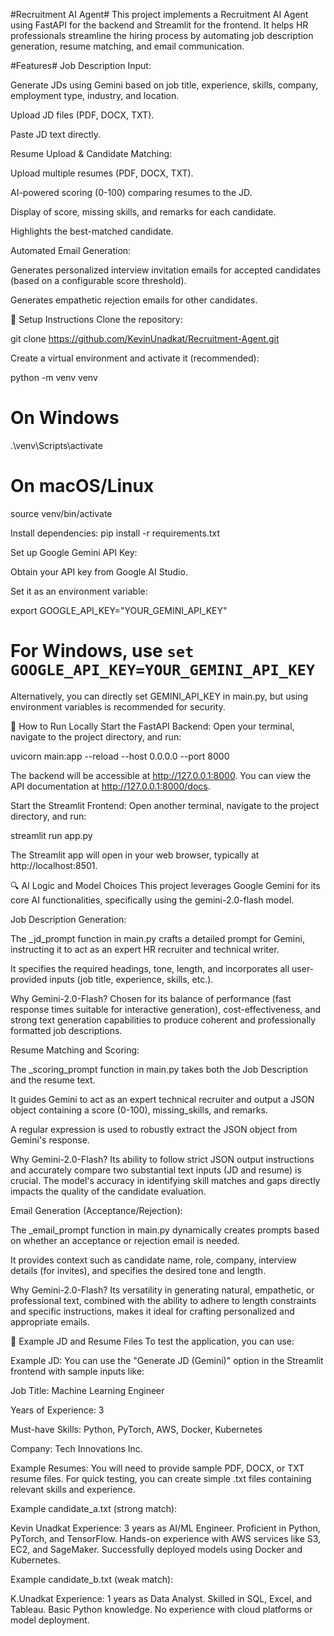 #Recruitment AI Agent#
This project implements a Recruitment AI Agent using FastAPI for the backend and Streamlit for the frontend. It helps HR professionals streamline the hiring process by automating job description generation, resume matching, and email communication.

#Features#
Job Description Input:

Generate JDs using Gemini based on job title, experience, skills, company, employment type, industry, and location.

Upload JD files (PDF, DOCX, TXT).

Paste JD text directly.

Resume Upload & Candidate Matching:

Upload multiple resumes (PDF, DOCX, TXT).

AI-powered scoring (0-100) comparing resumes to the JD.

Display of score, missing skills, and remarks for each candidate.

Highlights the best-matched candidate.

Automated Email Generation:

Generates personalized interview invitation emails for accepted candidates (based on a configurable score threshold).

Generates empathetic rejection emails for other candidates.

🔧 Setup Instructions
Clone the repository:

git clone https://github.com/KevinUnadkat/Recruitment-Agent.git

Create a virtual environment and activate it (recommended):

python -m venv venv
# On Windows
.\venv\Scripts\activate
# On macOS/Linux
source venv/bin/activate

Install dependencies:
pip install -r requirements.txt

Set up Google Gemini API Key:

Obtain your API key from Google AI Studio.

Set it as an environment variable:

export GOOGLE_API_KEY="YOUR_GEMINI_API_KEY"
# For Windows, use `set GOOGLE_API_KEY=YOUR_GEMINI_API_KEY`

Alternatively, you can directly set GEMINI_API_KEY in main.py, but using environment variables is recommended for security.

🚀 How to Run Locally
Start the FastAPI Backend:
Open your terminal, navigate to the project directory, and run:

uvicorn main:app --reload --host 0.0.0.0 --port 8000

The backend will be accessible at http://127.0.0.1:8000. You can view the API documentation at http://127.0.0.1:8000/docs.

Start the Streamlit Frontend:
Open another terminal, navigate to the project directory, and run:

streamlit run app.py

The Streamlit app will open in your web browser, typically at http://localhost:8501.

🔍 AI Logic and Model Choices
This project leverages Google Gemini for its core AI functionalities, specifically using the gemini-2.0-flash model.

Job Description Generation:

The _jd_prompt function in main.py crafts a detailed prompt for Gemini, instructing it to act as an expert HR recruiter and technical writer.

It specifies the required headings, tone, length, and incorporates all user-provided inputs (job title, experience, skills, etc.).

Why Gemini-2.0-Flash? Chosen for its balance of performance (fast response times suitable for interactive generation), cost-effectiveness, and strong text generation capabilities to produce coherent and professionally formatted job descriptions.

Resume Matching and Scoring:

The _scoring_prompt function in main.py takes both the Job Description and the resume text.

It guides Gemini to act as an expert technical recruiter and output a JSON object containing a score (0-100), missing_skills, and remarks.

A regular expression is used to robustly extract the JSON object from Gemini's response.

Why Gemini-2.0-Flash? Its ability to follow strict JSON output instructions and accurately compare two substantial text inputs (JD and resume) is crucial. The model's accuracy in identifying skill matches and gaps directly impacts the quality of the candidate evaluation.

Email Generation (Acceptance/Rejection):

The _email_prompt function in main.py dynamically creates prompts based on whether an acceptance or rejection email is needed.

It provides context such as candidate name, role, company, interview details (for invites), and specifies the desired tone and length.

Why Gemini-2.0-Flash? Its versatility in generating natural, empathetic, or professional text, combined with the ability to adhere to length constraints and specific instructions, makes it ideal for crafting personalized and appropriate emails.

🧪 Example JD and Resume Files
To test the application, you can use:

Example JD:
You can use the "Generate JD (Gemini)" option in the Streamlit frontend with sample inputs like:

Job Title: Machine Learning Engineer

Years of Experience: 3

Must-have Skills: Python, PyTorch, AWS, Docker, Kubernetes

Company: Tech Innovations Inc.

Example Resumes:
You will need to provide sample PDF, DOCX, or TXT resume files. For quick testing, you can create simple .txt files containing relevant skills and experience.

Example candidate_a.txt (strong match):

Kevin Unadkat
Experience: 3 years as AI/ML Engineer. Proficient in Python, PyTorch, and TensorFlow.
Hands-on experience with AWS services like S3, EC2, and SageMaker.
Successfully deployed models using Docker and Kubernetes.

Example candidate_b.txt (weak match):

K.Unadkat
Experience: 1 years as Data Analyst. Skilled in SQL, Excel, and Tableau.
Basic Python knowledge. No experience with cloud platforms or model deployment.

